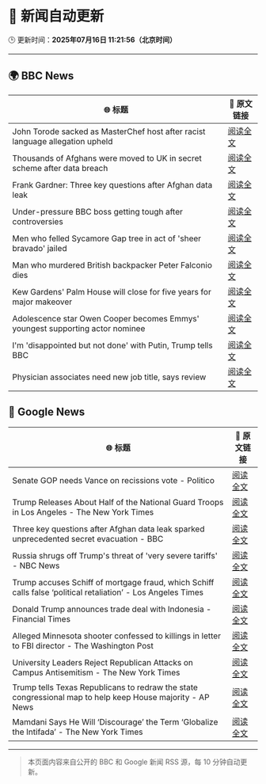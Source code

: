 # 🧠 新闻自动更新

🕒 更新时间：**2025年07月16日 11:21:56（北京时间）**

---

## 🌍 BBC News

| 🌐 标题 | 🔗 原文链接 |
|--------|-------------|
| John Torode sacked as MasterChef host after racist language allegation upheld | [阅读全文](https://www.bbc.com/news/articles/c8j1vzngdjpo) |
| Thousands of Afghans were moved to UK in secret scheme after data breach | [阅读全文](https://www.bbc.com/news/articles/cvg8zy78787o) |
| Frank Gardner: Three key questions after Afghan data leak | [阅读全文](https://www.bbc.com/news/articles/c9w12kdg5zko) |
| Under-pressure BBC boss getting tough after controversies | [阅读全文](https://www.bbc.com/news/articles/c20pyjggzzro) |
| Men who felled Sycamore Gap tree in act of 'sheer bravado' jailed | [阅读全文](https://www.bbc.com/news/articles/c93969ln7zwo) |
| Man who murdered British backpacker Peter Falconio dies | [阅读全文](https://www.bbc.com/news/articles/cjrlg4x8e78o) |
| Kew Gardens' Palm House will close for five years for major makeover | [阅读全文](https://www.bbc.com/news/articles/cpwq08rxxklo) |
| Adolescence star Owen Cooper becomes Emmys' youngest supporting actor nominee | [阅读全文](https://www.bbc.com/news/articles/cjelpe2y3plo) |
| I'm 'disappointed but not done' with Putin, Trump tells BBC | [阅读全文](https://www.bbc.com/news/articles/c1e02q12z32o) |
| Physician associates need new job title, says review | [阅读全文](https://www.bbc.com/news/articles/c70r7d7z0wro) |

## 📰 Google News

| 🌐 标题 | 🔗 原文链接 |
|--------|-------------|
| Senate GOP needs Vance on recissions vote - Politico | [阅读全文](https://news.google.com/rss/articles/CBMirAFBVV95cUxNUkpNUWhJXzFYaklsaVZuMUp4SnRvZlZXRkVYTWJnX3lWSFFVRVhFejlvYm1fUU5tTkVuR2hsU0lDUTRMazFBOEQ1clB6R2FHb0tJTi1PVUVqTGx0Ujc0UVVyV2dydngwRVl6Rm9fX0EyeUV4RVJWaWhBOU1SZmExQXljUkVXakhxemE3ZnM1eW9LTEI4T09LcUVnOG5MdWNnYTR4dTNDeTV3dWI4?oc=5) |
| Trump Releases About Half of the National Guard Troops in Los Angeles - The New York Times | [阅读全文](https://news.google.com/rss/articles/CBMigAFBVV95cUxNVU5MTTg5SDNleDg3S3JtV1pEUTJsek4wSy03ZHJUYURVNWxzNDZUVjJyQlBJZ1NaS0JnSkRRSEc3TFJpRVpGV3ZMMXRGVHk0N2wtRm1ub0JiWWlhakJmQnAwT3dVTldVc0hnX0VVdjZ0WHdzdUQtMWJzd3lGY1JsTw?oc=5) |
| Three key questions after Afghan data leak sparked unprecedented secret evacuation - BBC | [阅读全文](https://news.google.com/rss/articles/CBMiWkFVX3lxTE5vUVJzUWtmX3B5bTM4WkJOS28xRkhWemJQSHBjUU4zUXoyUll0RWtybXprUXg0dW9fSGh4WnBMVTRBNzVPWTV4OG9xQklMX1pKNWE0M1NiclUzUdIBX0FVX3lxTE15T05Ra24wbFZPTlFNeWxVY2FZd3dKTTdXZEN4M082NG9tcXIxcUxRcVZJWGwzMExQeGhWS3dJMUlJLVlFSmtYaERoVHdLOTgtZmdITzlVTmRGMTBEMk9v?oc=5) |
| Russia shrugs off Trump's threat of 'very severe tariffs' - NBC News | [阅读全文](https://news.google.com/rss/articles/CBMirgFBVV95cUxQa1hVQWtZMEQtYV9CTGJIX05OaU9TdzE5ZjJ4aVJzUjZwMjRaTWZjNzJ2NTUyTlpLaGJQanUwdzRrTmJxMFRRY3lucGhRTklKVE9PWTJGTUxFOVo3aXJiWkpNSjQ2U1BtdmJnU2RwTHNjcTNXUVFTTTZZM2REck5qSFNGdzlkS2lPeDNHdnMtcWVaX3lkTkpaM1pLZy1xc3pIaExzNDBwSmhTUzhKREHSAVZBVV95cUxPZjloTVp4OXRScnVDSTkzUDBHb3F6SG40UW9veDh4WjIyRTFiblNXZXBvN3pPc0pIdkdEeDFabmZ2YTJDLWJsdmFBbmlvb1d6YThJZTJEZw?oc=5) |
| Trump accuses Schiff of mortgage fraud, which Schiff calls false ‘political retaliation’ - Los Angeles Times | [阅读全文](https://news.google.com/rss/articles/CBMi0AFBVV95cUxQOE8wcjQ0c1c3OURyNGp4cC1LTWxxWHo4cXlUMEp2Um1Ud1puOHNvMmdtblVJeXhIR05KNWNKMF9lbXE3WHgzMEV2Qkg5Q3ZxSzNiQllDb0FGZFRMU2J1Q1BmeHlJTS1rUEFXcTZHZEJlUFNFTW5DZ1dFbk5tVzhtblUxSUpCaW1ZN09zZm1CbUNQbnFFblRBeHl2ZnZpNGJEWkRaNTkwdy1fcEFuQkw5bU1RVWxELWt3Q2NTQ3pfVmtoVTBOTDFndkVaOE1BUmZL?oc=5) |
| Donald Trump announces trade deal with Indonesia - Financial Times | [阅读全文](https://news.google.com/rss/articles/CBMicEFVX3lxTE1VZ3dBYWlCOEpqSVhxeEExd2F2YW96UDZxaVY2SHA5R0g2MjYzMVlRendScFoyS3VYdXBqejFfR1cwNUVoTU9IZmt3MVA4a0hmc05MWm9xUGJVOFJBRnFxMk9INkhnSkwtU19yM2lOMk0?oc=5) |
| Alleged Minnesota shooter confessed to killings in letter to FBI director - The Washington Post | [阅读全文](https://news.google.com/rss/articles/CBMimgFBVV95cUxNMlNyaWNnbFBNZU51SHZPQzZEQS1TVzk0T2tpRDRkcWxNclNaUy1CN1Rndkg4RG1pRW5JVjY5RWp4VWVaTVRoeWZZemFFNmc4azlYbXcxSE10ZGNXelA5Z1g2MmJXWEhpZjRoTmdhanZCMHJPUGdYdGRoVmtMVWlEckNUNEVuaDMxcHpNRWxjQUJmZGZLYkFGWUJn?oc=5) |
| University Leaders Reject Republican Attacks on Campus Antisemitism - The New York Times | [阅读全文](https://news.google.com/rss/articles/CBMiogFBVV95cUxPdk5JMTZnTlJKXzgzQkx6YnU0ald6Q3drZ1BmWkJuSkRjbTJ6bmFybUgxdXZ1VnNPWVRFZGZGalV3X3EwNFBwc1NWeFZoUURNVGZRU2NUZWZZSExBOWNQZ1lfekFPLUtWM3N6VklLbXVKMU9PcWk5VXpCdUFIc2xoUnFHSUZMRVVpblh0MWZFaEdVNTVQT0dDdzlfaEJVYWxKN3c?oc=5) |
| Trump tells Texas Republicans to redraw the state congressional map to help keep House majority - AP News | [阅读全文](https://news.google.com/rss/articles/CBMisgFBVV95cUxPZDhaU2NHX09JQlZTQjc4dC1PVXNMRnRkMDFJanZqVEctc2dabW91UFVfbEF3clJkZ1Y3QTRVQndXQUc2Nk1tZUN5TTF1bnFfY090UGV4eFQ2MTB6eDg2U2ZoNEF1Q3lXRGpEUnpSZUNQSFN4MjNQbE81R0h0VHh4WEtMTGRwcndNeEpxTkFlQmdNQnk5TWd3Wkl4M3JQSHlBSTB0ckN5VkxGVHRyazVXbHRB?oc=5) |
| Mamdani Says He Will ‘Discourage’ the Term ‘Globalize the Intifada’ - The New York Times | [阅读全文](https://news.google.com/rss/articles/CBMilwFBVV95cUxQNmExS0JYUFA3V0JOdFpHM2F4UDRyaWtyUkd3UUw2QVlBSkhOYll3d2M4dTNYcDFnMHh1bUJydGJwakNrTDNhcWxfVXJnT0dWUHYySzAwcjJNckpCQldzR195MWNHVmdKbTE4QnoxN21NQlZuaE1mTzU5MEYyMlhjaWl4eW9NTEkxMjl4Zm5JVFZ4R1dXVW1N?oc=5) |

---
> 本页面内容来自公开的 BBC 和 Google 新闻 RSS 源，每 10 分钟自动更新。
